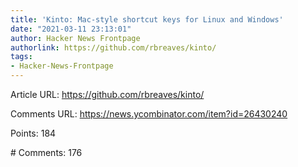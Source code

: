 ```yaml
---
title: 'Kinto: Mac-style shortcut keys for Linux and Windows'
date: "2021-03-11 23:13:01"
author: Hacker News Frontpage
authorlink: https://github.com/rbreaves/kinto/
tags:
- Hacker-News-Frontpage
---
```


<p>Article URL: <a href="https://github.com/rbreaves/kinto/">https://github.com/rbreaves/kinto/</a></p>
<p>Comments URL: <a href="https://news.ycombinator.com/item?id=26430240">https://news.ycombinator.com/item?id=26430240</a></p>
<p>Points: 184</p>
<p># Comments: 176</p>
